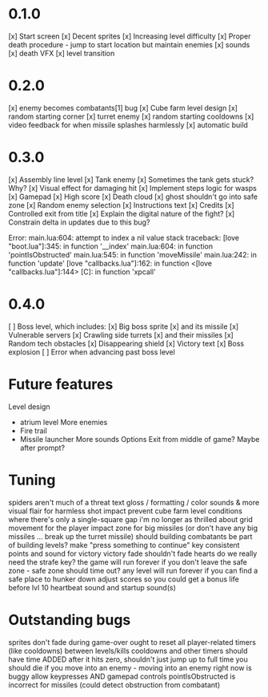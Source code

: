 # 0.1.0

[x] Start screen
[x] Decent sprites
[x] Increasing level difficulty
[x] Proper death procedure - jump to start location but maintain enemies
[x] sounds
[x] death VFX
[x] level transition

# 0.2.0

[x] enemy becomes combatants[1] bug
[x] Cube farm level design
[x] random starting corner
[x] turret enemy
[x] random starting cooldowns
[x] video feedback for when missile splashes harmlessly
[x] automatic build

# 0.3.0

[x] Assembly line level
[x] Tank enemy
[x] Sometimes the tank gets stuck? Why?
[x] Visual effect for damaging hit
[x] Implement steps logic for wasps
[x] Gamepad
[x] High score
[x] Death cloud
[x] ghost shouldn't go into safe zone
[x] Random enemy selection
[x] Instructions text
[x] Credits
[x] Controlled exit from title
[x] Explain the digital nature of the fight?
[x] Constrain delta in updates due to this bug?

Error: main.lua:604: attempt to index a nil value
stack traceback:
	[love "boot.lua"]:345: in function '__index'
	main.lua:604: in function 'pointIsObstructed'
	main.lua:545: in function 'moveMissile'
	main.lua:242: in function 'update'
	[love "callbacks.lua"]:162: in function <[love "callbacks.lua"]:144>
	[C]: in function 'xpcall'

# 0.4.0

[ ] Boss level, which includes:
[x] Big boss sprite
[x] and its missile
[x] Vulnerable servers
[x] Crawling side turrets
[x] and their missiles
[x] Random tech obstacles
[x] Disappearing shield
[x] Victory text
[x] Boss explosion
[ ] Error when advancing past boss level

# Future features

Level design
- atrium level
More enemies
- Fire trail
- Missile launcher
More sounds
Options
Exit from middle of game? Maybe after prompt?

# Tuning

spiders aren't much of a threat
text gloss / formatting / color
sounds & more visual flair for harmless shot impact
prevent cube farm level conditions where there's only a single-square gap
i'm no longer as thrilled about grid movement for the player
impact zone for big missiles (or don't have any big missiles ... break up the turret missile)
should building combatants be part of building levels?
make "press something to continue" key consistent
points and sound for victory
victory fade shouldn't fade hearts
do we really need the strafe key?
the game will run forever if you don't leave the safe zone - safe zone should time out?
any level will run forever if you can find a safe place to hunker down
adjust scores so you could get a bonus life before lvl 10
heartbeat sound and startup sound(s)

# Outstanding bugs

sprites don't fade during game-over
ought to reset all player-related timers (like cooldowns) between levels/kills
cooldowns and other timers should have time ADDED after it hits zero, shouldn't just jump up to full time
you should die if you move into an enemy - moving into an enemy right now is buggy
allow keypresses AND gamepad controls
pointIsObstructed is incorrect for missiles (could detect obstruction from combatant)

